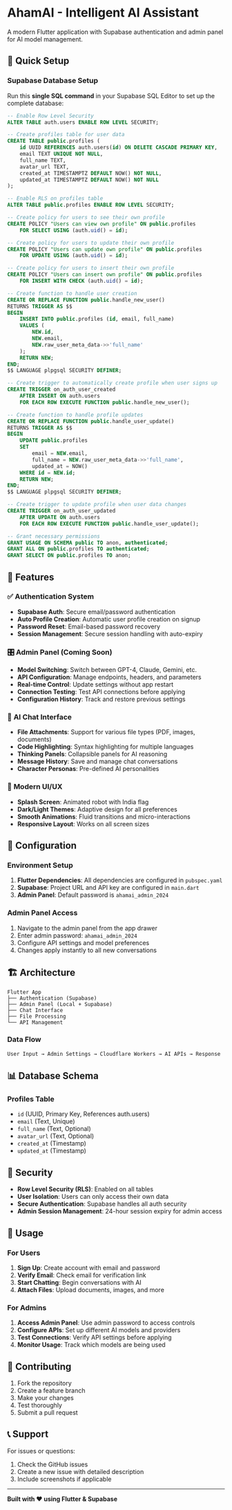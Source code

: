 # AhamAI - Intelligent AI Assistant

A modern Flutter application with Supabase authentication and admin panel for AI model management.

## 🚀 Quick Setup

### Supabase Database Setup

Run this **single SQL command** in your Supabase SQL Editor to set up the complete database:

```sql
-- Enable Row Level Security
ALTER TABLE auth.users ENABLE ROW LEVEL SECURITY;

-- Create profiles table for user data
CREATE TABLE public.profiles (
    id UUID REFERENCES auth.users(id) ON DELETE CASCADE PRIMARY KEY,
    email TEXT UNIQUE NOT NULL,
    full_name TEXT,
    avatar_url TEXT,
    created_at TIMESTAMPTZ DEFAULT NOW() NOT NULL,
    updated_at TIMESTAMPTZ DEFAULT NOW() NOT NULL
);

-- Enable RLS on profiles table
ALTER TABLE public.profiles ENABLE ROW LEVEL SECURITY;

-- Create policy for users to see their own profile
CREATE POLICY "Users can view own profile" ON public.profiles
    FOR SELECT USING (auth.uid() = id);

-- Create policy for users to update their own profile
CREATE POLICY "Users can update own profile" ON public.profiles
    FOR UPDATE USING (auth.uid() = id);

-- Create policy for users to insert their own profile
CREATE POLICY "Users can insert own profile" ON public.profiles
    FOR INSERT WITH CHECK (auth.uid() = id);

-- Create function to handle user creation
CREATE OR REPLACE FUNCTION public.handle_new_user()
RETURNS TRIGGER AS $$
BEGIN
    INSERT INTO public.profiles (id, email, full_name)
    VALUES (
        NEW.id,
        NEW.email,
        NEW.raw_user_meta_data->>'full_name'
    );
    RETURN NEW;
END;
$$ LANGUAGE plpgsql SECURITY DEFINER;

-- Create trigger to automatically create profile when user signs up
CREATE TRIGGER on_auth_user_created
    AFTER INSERT ON auth.users
    FOR EACH ROW EXECUTE FUNCTION public.handle_new_user();

-- Create function to handle profile updates
CREATE OR REPLACE FUNCTION public.handle_user_update()
RETURNS TRIGGER AS $$
BEGIN
    UPDATE public.profiles
    SET 
        email = NEW.email,
        full_name = NEW.raw_user_meta_data->>'full_name',
        updated_at = NOW()
    WHERE id = NEW.id;
    RETURN NEW;
END;
$$ LANGUAGE plpgsql SECURITY DEFINER;

-- Create trigger to update profile when user data changes
CREATE TRIGGER on_auth_user_updated
    AFTER UPDATE ON auth.users
    FOR EACH ROW EXECUTE FUNCTION public.handle_user_update();

-- Grant necessary permissions
GRANT USAGE ON SCHEMA public TO anon, authenticated;
GRANT ALL ON public.profiles TO authenticated;
GRANT SELECT ON public.profiles TO anon;
```

## 📱 Features

### ✅ **Authentication System**
- **Supabase Auth**: Secure email/password authentication
- **Auto Profile Creation**: Automatic user profile creation on signup
- **Password Reset**: Email-based password recovery
- **Session Management**: Secure session handling with auto-expiry

### 🎛️ **Admin Panel** (Coming Soon)
- **Model Switching**: Switch between GPT-4, Claude, Gemini, etc.
- **API Configuration**: Manage endpoints, headers, and parameters
- **Real-time Control**: Update settings without app restart
- **Connection Testing**: Test API connections before applying
- **Configuration History**: Track and restore previous settings

### 🤖 **AI Chat Interface**
- **File Attachments**: Support for various file types (PDF, images, documents)
- **Code Highlighting**: Syntax highlighting for multiple languages
- **Thinking Panels**: Collapsible panels for AI reasoning
- **Message History**: Save and manage chat conversations
- **Character Personas**: Pre-defined AI personalities

### 🎨 **Modern UI/UX**
- **Splash Screen**: Animated robot with India flag
- **Dark/Light Themes**: Adaptive design for all preferences
- **Smooth Animations**: Fluid transitions and micro-interactions
- **Responsive Layout**: Works on all screen sizes

## 🔧 Configuration

### Environment Setup

1. **Flutter Dependencies**: All dependencies are configured in `pubspec.yaml`
2. **Supabase**: Project URL and API key are configured in `main.dart`
3. **Admin Panel**: Default password is `ahamai_admin_2024`

### Admin Panel Access

1. Navigate to the admin panel from the app drawer
2. Enter admin password: `ahamai_admin_2024`
3. Configure API settings and model preferences
4. Changes apply instantly to all new conversations

## 🏗️ Architecture

```
Flutter App
├── Authentication (Supabase)
├── Admin Panel (Local + Supabase)
├── Chat Interface
├── File Processing
└── API Management
```

### Data Flow

```
User Input → Admin Settings → Cloudflare Workers → AI APIs → Response
```

## 📊 Database Schema

### Profiles Table
- `id` (UUID, Primary Key, References auth.users)
- `email` (Text, Unique)
- `full_name` (Text, Optional)
- `avatar_url` (Text, Optional)
- `created_at` (Timestamp)
- `updated_at` (Timestamp)

## 🔐 Security

- **Row Level Security (RLS)**: Enabled on all tables
- **User Isolation**: Users can only access their own data
- **Secure Authentication**: Supabase handles all auth security
- **Admin Session Management**: 24-hour session expiry for admin access

## 📝 Usage

### For Users
1. **Sign Up**: Create account with email and password
2. **Verify Email**: Check email for verification link
3. **Start Chatting**: Begin conversations with AI
4. **Attach Files**: Upload documents, images, and more

### For Admins
1. **Access Admin Panel**: Use admin password to access controls
2. **Configure APIs**: Set up different AI models and providers
3. **Test Connections**: Verify API settings before applying
4. **Monitor Usage**: Track which models are being used

## 🤝 Contributing

1. Fork the repository
2. Create a feature branch
3. Make your changes
4. Test thoroughly
5. Submit a pull request

## 📞 Support

For issues or questions:
1. Check the GitHub issues
2. Create a new issue with detailed description
3. Include screenshots if applicable

---

**Built with ❤️ using Flutter & Supabase**
